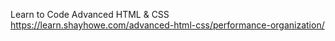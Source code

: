 

Learn to Code Advanced HTML & CSS   https://learn.shayhowe.com/advanced-html-css/performance-organization/
